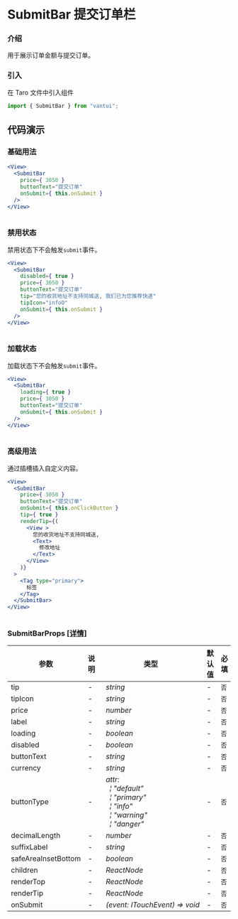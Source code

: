# SubmitBar 提交订单栏

### 介绍

用于展示订单金额与提交订单。

### 引入

在 Taro 文件中引入组件

```js
import { SubmitBar } from "vantui"; 
```

## 代码演示

### 基础用法

```jsx
<View>
  <SubmitBar
    price={ 3050 }
    buttonText="提交订单"
    onSubmit={ this.onSubmit }
  />
</View>
 
```

### 禁用状态

禁用状态下不会触发`submit`事件。

```jsx
<View>
  <SubmitBar
    disabled={ true }
    price={ 3050 }
    buttonText="提交订单"
    tip="您的收货地址不支持同城送, 我们已为您推荐快递"
    tipIcon="infoO"
    onSubmit={ this.onSubmit }
  />
</View>
 
```

### 加载状态

加载状态下不会触发`submit`事件。

```jsx
<View>
  <SubmitBar
    loading={ true }
    price={ 3050 }
    buttonText="提交订单"
    onSubmit={ this.onSubmit }
  />
</View>
 
```

### 高级用法

通过插槽插入自定义内容。

```jsx
<View>
  <SubmitBar
    price={ 3050 }
    buttonText="提交订单"
    onSubmit={ this.onClickButton }
    tip={ true }
    renderTip={(
      <View >
        您的收货地址不支持同城送,
        <Text>
          修改地址
        </Text>
      </View>
    )}
  >
    <Tag type="primary">
      标签
    </Tag>
  </SubmitBar>
</View>
 
```
### SubmitBarProps [[详情]](https://github.com/AntmJS/vantui/tree/main/packages/vantui/types/submit-bar.d.ts)   
| 参数 | 说明 | 类型 | 默认值 | 必填 |
| --- | --- | --- | --- | --- |
| tip | - | _&nbsp;&nbsp;string<br/>_ | - | `否` |
| tipIcon | - | _&nbsp;&nbsp;string<br/>_ | - | `否` |
| price | - | _&nbsp;&nbsp;number<br/>_ | - | `否` |
| label | - | _&nbsp;&nbsp;string<br/>_ | - | `否` |
| loading | - | _&nbsp;&nbsp;boolean<br/>_ | - | `否` |
| disabled | - | _&nbsp;&nbsp;boolean<br/>_ | - | `否` |
| buttonText | - | _&nbsp;&nbsp;string<br/>_ | - | `否` |
| currency | - | _&nbsp;&nbsp;string<br/>_ | - | `否` |
| buttonType | - | _&nbsp;&nbsp;attr:<br/>&nbsp;&nbsp;&nbsp;&nbsp;&brvbar;&nbsp;"default"<br/>&nbsp;&nbsp;&nbsp;&nbsp;&brvbar;&nbsp;"primary"<br/>&nbsp;&nbsp;&nbsp;&nbsp;&brvbar;&nbsp;"info"<br/>&nbsp;&nbsp;&nbsp;&nbsp;&brvbar;&nbsp;"warning"<br/>&nbsp;&nbsp;&nbsp;&nbsp;&brvbar;&nbsp;"danger"<br/>_ | - | `否` |
| decimalLength | - | _&nbsp;&nbsp;number<br/>_ | - | `否` |
| suffixLabel | - | _&nbsp;&nbsp;string<br/>_ | - | `否` |
| safeAreaInsetBottom | - | _&nbsp;&nbsp;boolean<br/>_ | - | `否` |
| children | - | _&nbsp;&nbsp;ReactNode<br/>_ | - | `否` |
| renderTop | - | _&nbsp;&nbsp;ReactNode<br/>_ | - | `否` |
| renderTip | - | _&nbsp;&nbsp;ReactNode<br/>_ | - | `否` |
| onSubmit | - | _&nbsp;&nbsp;(event:&nbsp;ITouchEvent)&nbsp;=>&nbsp;void<br/>_ | - | `否` |

